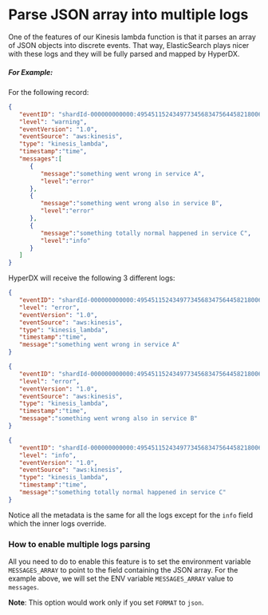 # Parse JSON array into multiple logs

One of the features of our Kinesis lambda function is that it parses an array of JSON objects into discrete events.  That way, ElasticSearch plays nicer with these logs and they will be fully parsed and mapped by HyperDX.

##### For Example:
For the following record:
```json
{
   "eventID": "shardId-000000000000:495451152434977345683475644582180062593244200961",
   "level": "warning",
   "eventVersion": "1.0",
   "eventSource": "aws:kinesis",
   "type": "kinesis_lambda",
   "timestamp":"time",
   "messages":[
      {
         "message":"something went wrong in service A",
         "level":"error"
      },
      {
         "message":"something went wrong also in service B",
         "level":"error"
      },
      {
         "message":"something totally normal happened in service C",
         "level":"info"
      }
   ]
}
```

HyperDX will receive the following 3 different logs:
```json
{
   "eventID": "shardId-000000000000:495451152434977345683475644582180062593244200961",
   "level": "error",
   "eventVersion": "1.0",
   "eventSource": "aws:kinesis",
   "type": "kinesis_lambda",
   "timestamp":"time",
   "message":"something went wrong in service A"
}
```
```json
{
   "eventID": "shardId-000000000000:495451152434977345683475644582180062593244200961",
   "level": "error",
   "eventVersion": "1.0",
   "eventSource": "aws:kinesis",
   "type": "kinesis_lambda",
   "timestamp":"time",
   "message":"something went wrong also in service B"
}
```
```json
{
   "eventID": "shardId-000000000000:495451152434977345683475644582180062593244200961",
   "level": "info",
   "eventVersion": "1.0",
   "eventSource": "aws:kinesis",
   "type": "kinesis_lambda",
   "timestamp":"time",
   "message":"something totally normal happened in service C"
}
```

Notice all the metadata is the same for all the logs except for the `info` field which the inner logs override.

### How to enable multiple logs parsing

All you need to do to enable this feature is to set the environment variable `MESSAGES_ARRAY` to point to the field containing the JSON array.
For the example above, we will set the ENV variable `MESSAGES_ARRAY` value to `messages`.

**Note**: This option would work only if you set `FORMAT` to `json`.
